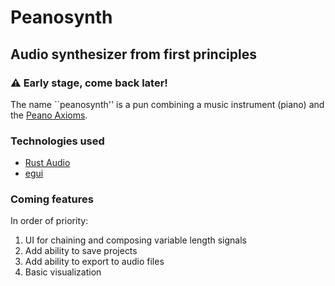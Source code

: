 # Peanosynth

## Audio synthesizer from first principles

### :warning: **Early stage, come back later!**

The name ``peanosynth'' is a pun combining a music instrument (piano)
and the [Peano Axioms](https://en.wikipedia.org/wiki/Peano_axioms).

### Technologies used

* [Rust Audio](https://github.com/rustaudio)
* [egui](https://github.com/emilk/egui)

### Coming features

In order of priority:

1. UI for chaining and composing variable length signals
2. Add ability to save projects
3. Add ability to export to audio files
4. Basic visualization

